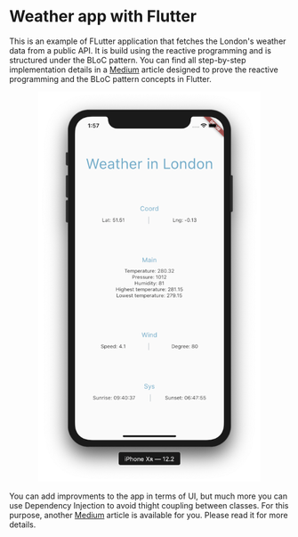 # Weather app with Flutter

This is an example of FLutter application that fetches the London's weather data from a public API. It is build using the reactive programming and is structured under the BLoC pattern. You can find all step-by-step implementation details in a [Medium](https://medium.com/p/b826f80d6996/edit) article designed to prove the reactive programming and the BLoC pattern concepts in Flutter.  

<div align="center">
    <img src="/screenshots/weather_app.png" width="400px"</img> 
</div>

You can add improvments to the app in terms of UI, but much more you can use Dependency Injection to avoid thight coupling between classes. For this purpose, another [Medium](https://medium.com/p/20d6a5918a5/edit) article is available for you. Please read it for more details. 
